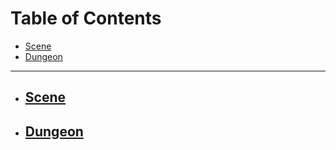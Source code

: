 # Table of Contents <!-- omit in toc --> 

- [Scene](#scene)
- [Dungeon](#dungeon)

------------
* ## [Scene](https://github.com/CGavinMullis/Oliran-Github/tree/main/Atlas/Local/Scene)

* ## [Dungeon](https://github.com/CGavinMullis/Oliran-Github/tree/main/Atlas/Local/Dungeon)